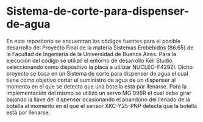 # Sistema-de-corte-para-dispenser-de-agua
En este repositorio se encuentran los códigos fuentes para el posible desarrollo del Proyecto Final de la materia Sistemas Embebidos (86.65) de la Facultad de Ingeniería de la Universidad de Buenos Aires. Para la ejecución del código se utilizó el entorno de desarrollo Keil Studio seleccionando como dispositivo la placa a utilizar NUCLEO-F429ZI.
Dicho proyecto se basa en un Sistema de corte para dispenser de agua el cual tiene como objetivo cortar el suministro de agua de un dispenser al momento en el que se detecta que una botella está por llenarse. Para la implementación del mismo se utilizó un servo MG 996R el cual debe girar bajando la llave del dispenser ocasionando el abandono del llenado de la botella al momento en el que el sensor XKC-Y25-PNP detecta que la botella está por llenarse. 



